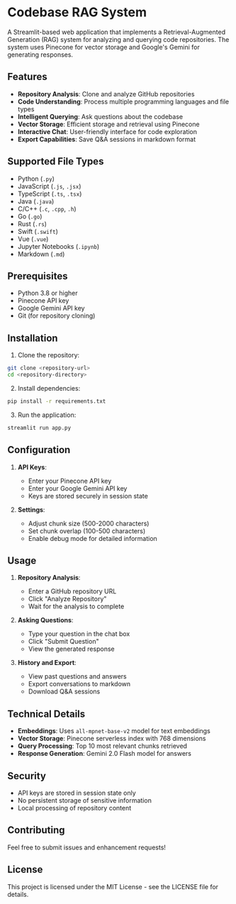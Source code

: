# Codebase RAG System

A Streamlit-based web application that implements a Retrieval-Augmented Generation (RAG) system for analyzing and querying code repositories. The system uses Pinecone for vector storage and Google's Gemini for generating responses.

## Features

- **Repository Analysis**: Clone and analyze GitHub repositories
- **Code Understanding**: Process multiple programming languages and file types
- **Intelligent Querying**: Ask questions about the codebase
- **Vector Storage**: Efficient storage and retrieval using Pinecone
- **Interactive Chat**: User-friendly interface for code exploration
- **Export Capabilities**: Save Q&A sessions in markdown format

## Supported File Types

- Python (`.py`)
- JavaScript (`.js`, `.jsx`)
- TypeScript (`.ts`, `.tsx`)
- Java (`.java`)
- C/C++ (`.c`, `.cpp`, `.h`)
- Go (`.go`)
- Rust (`.rs`)
- Swift (`.swift`)
- Vue (`.vue`)
- Jupyter Notebooks (`.ipynb`)
- Markdown (`.md`)

## Prerequisites

- Python 3.8 or higher
- Pinecone API key
- Google Gemini API key
- Git (for repository cloning)

## Installation

1. Clone the repository:
```bash
git clone <repository-url>
cd <repository-directory>
```

2. Install dependencies:
```bash
pip install -r requirements.txt
```

3. Run the application:
```bash
streamlit run app.py
```

## Configuration

1. **API Keys**:
   - Enter your Pinecone API key
   - Enter your Google Gemini API key
   - Keys are stored securely in session state

2. **Settings**:
   - Adjust chunk size (500-2000 characters)
   - Set chunk overlap (100-500 characters)
   - Enable debug mode for detailed information

## Usage

1. **Repository Analysis**:
   - Enter a GitHub repository URL
   - Click "Analyze Repository"
   - Wait for the analysis to complete

2. **Asking Questions**:
   - Type your question in the chat box
   - Click "Submit Question"
   - View the generated response

3. **History and Export**:
   - View past questions and answers
   - Export conversations to markdown
   - Download Q&A sessions

## Technical Details

- **Embeddings**: Uses `all-mpnet-base-v2` model for text embeddings
- **Vector Storage**: Pinecone serverless index with 768 dimensions
- **Query Processing**: Top 10 most relevant chunks retrieved
- **Response Generation**: Gemini 2.0 Flash model for answers

## Security

- API keys are stored in session state only
- No persistent storage of sensitive information
- Local processing of repository content

## Contributing

Feel free to submit issues and enhancement requests!

## License

This project is licensed under the MIT License - see the LICENSE file for details. 